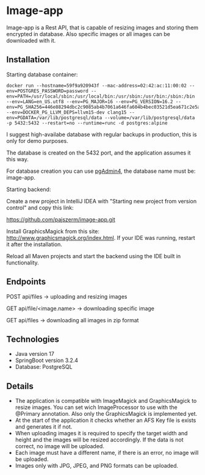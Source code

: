 # Image-app

Image-app is a Rest API, that is capable of resizing images and storing them encrypted in database. Also specific images or all images can be downloaded with it.

## Installation

Starting database container:

```
docker run --hostname=59f9a920943f --mac-address=02:42:ac:11:00:02 --env=POSTGRES_PASSWORD=password --env=PATH=/usr/local/sbin:/usr/local/bin:/usr/sbin:/usr/bin:/sbin:/bin --env=LANG=en_US.utf8 --env=PG_MAJOR=16 --env=PG_VERSION=16.2 --env=PG_SHA256=446e88294dbc2c9085ab4b7061a646fa604b4bec03521d5ea671c2e5ad9b2952 --env=DOCKER_PG_LLVM_DEPS=llvm15-dev	clang15 --env=PGDATA=/var/lib/postgresql/data --volume=/var/lib/postgresql/data -p 5432:5432 --restart=no --runtime=runc -d postgres:alpine
```
I suggest high-availabe database with regular backups in production, this is only for demo purposes.

The database is created on the 5432 port, and the application assumes it this way.

For database creation you can use [pgAdmin4](https://www.pgadmin.org/download/pgadmin-4-windows/), the database name must be: image-app.

Starting backend:

Create a new project in IntelliJ IDEA with "Starting new project from version control" and copy this link: 

https://github.com/pajszerm/image-app.git

Install GraphicsMagick from this site: http://www.graphicsmagick.org/index.html. If your IDE was running, restart it after the installation.

Reload all Maven projects and start the backend using the IDE built in functionality.

## Endpoints

POST api/files -> uploading and resizing images

GET api/file/<image.name> -> downloading specific image

GET api/files -> downloading all images in zip format

## Technologies

- Java version 17
- SpringBoot version 3.2.4
- Database: PostgreSQL

## Details

- The application is compatible with ImageMagick and GraphicsMagick to resize images. You can set wich ImageProcessor to use with the @Primary annotation. Also only the GraphicsMagick is implemented yet.
- At the start of the application it checks whether an AFS Key file is exists and generates it if not.
- When uploading images it is required to specify the target width and height and the images will be resized accordingly. If the data is not correct, no image will be uploaded.
- Each image must have a different name, if there is an error, no image will be uploaded.
- Images only with JPG, JPEG, and PNG formats can be uploaded.
